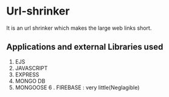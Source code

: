 # Url-shrinker
It is an url shrinker which makes the large web links short.
## Applications and external Libraries used
1. EJS
2. JAVASCRIPT
3. EXPRESS
4. MONGO DB
5. MONGOOSE
6 . FIREBASE : very little(Neglagible)
